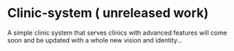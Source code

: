 # Clinic-system ( unreleased work)  
A simple clinic system that serves clinics with advanced features will come soon and be updated with a whole new vision and identity...
